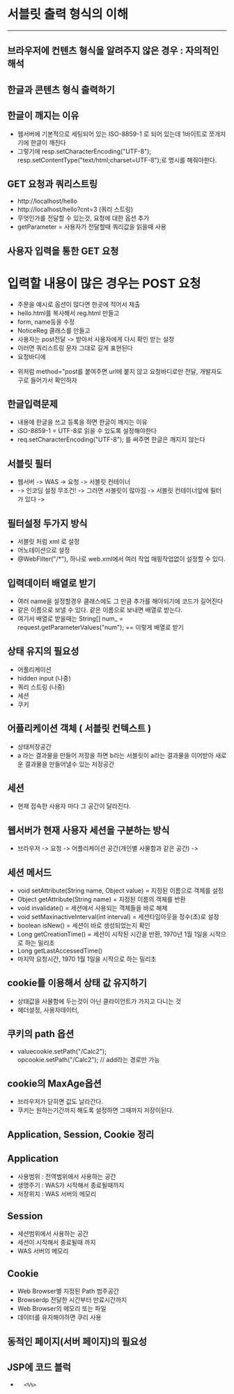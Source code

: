 # 서블릿 출력 형식의 이해


* * * 


## 브라우저에 컨텐츠 형식을 알려주지 않은 경우 : 자의적인 해석

## 한글과 콘텐츠 형식 출력하기
## 한글이 깨지는 이유
* 웹서버에 기본적으로 세팅되어 있는 ISO-8859-1 로 되어 있는데 1바이트로 쪼개지기에 한글이 깨진다
* 그렇기에 resp.setCharacterEncoding("UTF-8"); 
resp.setContentType("text/html;charset=UTF-8");로 명시를 해줘야한다.


## GET 요청과 쿼리스트링
* http://localhost/hello
* http://localhost/hello?cnt=3 (쿼리 스트링)
* 무엇인가를 전달할 수 있는것, 요청에 대한 옵션 추가
* getParameter = 사용자가 전달할때 쿼리값을 읽을때 사용


## 사용자 입력을 통한 GET 요청


# 입력할 내용이 많은 경우는 POST 요청
* 주문을 예시로 옵션이 많다면 한곳에 적어서 제출
* hello.html를 복사해서 reg.html 만들고
* form, name등을 수정
* NoticeReg 클래스를 만들고 
* 사용자는 post전달 -> 받아서 사용자에게 다시 확인 받는 설정
* 이러면 쿼리스트링 문자 그대로 길게 표현된다
* 요청바디에 	<form action="notice-reg" method="post">
* 위처럼 method="post를 붙여주면 url에 붙지 않고 요청바디로만 전달, 개발자도구로 들어가서 확인하자

## 한글입력문제
* 내용에 한글을 쓰고 등록을 하면 한글이 깨지는 이유
* iSO-8859-1 = UTF-8로 읽을 수 있도록 설정해야한다
* 	req.setCharacterEncoding("UTF-8"); 를 써주면 한글은 깨지지 않는다

## 서블릿 필터
* 웹서버 -> WAS -> 요청 -> 서블릿 컨테이너 
* -> 인코딩 설정 무조건! -> 그러면 서블릿이 많아짐 -> 서블릿 컨테이너앞에 필터가 있다 
-> 

## 필터설정 두가지 방식
* 서블릿 처럼 xml 로 설정
* 어노테이션으로 설정
* @WebFilter("/*"), 하나로 web.xml에서 여러 작업 매핑작업없이 설정할 수 있다.

## 입력데이터 배열로 받기
* 여러 name을 설정할경우 클래스에도 그 만큼 추가를 해야되기에 코드가 길어진다
* 같은 이름으로 보낼 수 있다.
같은 이름으로 보내면 배열로 받는다.
* 여기서 배열로 받을때는
 String[] num_ = request.getParameterValues("num");  == 이렇게 배열로 받기
 
 
## 상태 유지의 필요성
* 어플리케이션
* hidden input (나중)
* 쿼리 스트링 (나중)
* 세션
* 쿠키

## 어플리케이션 객체 ( 서블릿 컨텍스트 ) 
* 상태저장공간
* a 라는 결과물을 만들어 저장을 하면 b라는 서블릿이 a라는 결과물을 이어받아 새로운 결과물을 만들어낼수 있는 저장공간
 
 
## 세션
* 현재 접속한 사용자 마다 그 공간이 달라진다.

## 웹서버가 현재 사용자 세션을 구분하는 방식
* 브라우저 -> 요청 -> 어플리케이션 공간(개인별 사물함과 같은 공간) ->  

## 세션 메서드
* void setAttribute(String name, Object value) = 지정된 이름으로 객체를 설정
* Object getAttribute(String name) = 지정된 이름의 객체를 반환
* void invalidate() = 세션에서 사용되는 객체들을 바로 해제
* void setMaxinactiveInterval(int interval) = 세션타임아웃을 정수(초)로 설정
* boolean isNew() = 세션이 바로 생성되었는지 확인
* Long getCreationTime() = 세션이 시작된 시간을 반환, 1970년 1월 1일을 시작으로 하는 밀리초
* Long getLastAccessedTime()
* 마지막 요청시간, 1970 1월 1일을 시작으로 하는 밀리초

## cookie를 이용해서 상태 값 유지하기
* 상태값을 사물함에 두는것이 아닌 클라이언트가 가지고 다니는 것
* 헤더설정, 사용자데이터, 

## 쿠키의 path 옵션
* valuecookie.setPath("/Calc2");	
  opcookie.setPath("/Calc2");
			// add라는 경로만 가능

## cookie의 MaxAge옵션
* 브라우저가 닫히면 값도 날라간다.
* 쿠키는 원하는기간까지 해도록 설정하면 그때까지 저장이된다.	


## Application, Session, Cookie 정리
## Application
* 사용범위 : 전역범위에서 사용하는 공간
* 생명주기 : WAS가 시작해서 종료될때까지 
* 저장위치 : WAS 서버의 메모리

## Session
* 세션범위에서 사용하는 공간
* 세션이 시작해서 종료될때 까지
* WAS 서버의 메모리


## Cookie
* Web Browser별 지정된 Path 범주공간
* Browserdp 전달한 시간부터 만료시간까지
* Web Browser의 메모리 또는 파일
* 데이터를 유지해야하면 쿠리 사용


## 동적인 페이지(서버 페이지)의 필요성



## JSP에 코드 블럭
*  		<%%>
